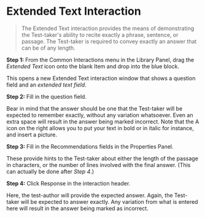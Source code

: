 <!--
created_at: 2015-05-15
authors:         
    - "Ben Angel"    
--> 

# Extended Text Interaction

>The Extended Text interaction provides the means of demonstrating the Test-taker's ability to recite exactly a phrase, sentence, or passage. The Test-taker is required to convey exactly an answer that can be of any length. 

**Step 1:** From the Common Interactions menu in the Library Panel, drag the *Extended Text* icon onto the blank Item and drop into the blue block.

This opens a new Extended Text interaction window that shows a question field and an *extended text field*. 

**Step 2:** Fill in the question field. 

Bear in mind that the answer should be one that the Test-taker will be expected to remember exactly, without any variation whatsoever. Even an extra space will result in the answer being marked incorrect. Note that the A icon on the right allows you to put your text in bold or in italic for instance, and insert a picture.

**Step 3:** Fill in the Recommendations fields in the Properties Panel.

These provide hints to the Test-taker about either the length of the passage in characters, or the number of lines involved with the final answer. (This can actually be done after *Step 4*.)

**Step 4:** Click Response in the interaction header.

Here, the test-author will provide the expected answer. Again, the Test-taker will be expected to answer exactly. Any variation from what is entered here will result in the answer being marked as incorrect.
